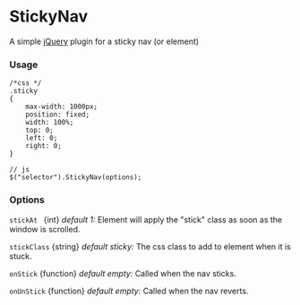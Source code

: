 # StickyNav
A simple [jQuery](http://jquery.com/) plugin for a sticky nav (or element)

### Usage
```
/*css */
.sticky
{
    max-width: 1000px;
    position: fixed;
    width: 100%;
    top: 0;
    left: 0;
    right: 0;
}
```
```
// js
$("selector").StickyNav(options);
```

### Options
`stickAt ` {int} _default 1:_ Element will apply the "stick" class as soon as the window is scrolled.

`stickClass` {string} _default sticky:_ The css class to add to element when it is stuck. 

`onStick` {function} _default empty:_ Called when the nav sticks.

`onUnStick` {function} _default empty:_ Called when the nav reverts.